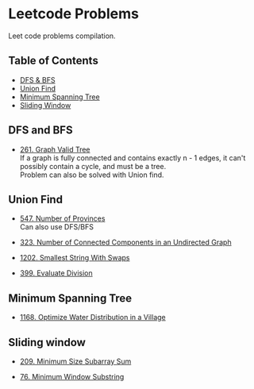 # Leetcode Problems
Leet code problems compilation.


## Table of Contents
- [DFS & BFS](#dfs-and-bfs)
- [Union Find](#union-find)
- [Minimum Spanning Tree](#minimum-spanning-tree)
- [Sliding Window](#sliding-window)


## DFS and BFS
- [261. Graph Valid Tree](https://leetcode.com/problems/graph-valid-tree/) \
If a graph is fully connected and contains exactly n - 1 edges, it can't possibly contain a cycle, and must be a tree. \
Problem can also be solved with Union find.


## Union Find
- [547. Number of Provinces](https://leetcode.com/problems/number-of-provinces/) \
Can also use DFS/BFS

- [323. Number of Connected Components in an Undirected Graph](https://leetcode.com/problems/number-of-connected-components-in-an-undirected-graph/) 

- [1202. Smallest String With Swaps](https://leetcode.com/problems/smallest-string-with-swaps/)

- [399. Evaluate Division](https://leetcode.com/problems/evaluate-division/)


## Minimum Spanning Tree

- [1168. Optimize Water Distribution in a Village](https://leetcode.com/problems/optimize-water-distribution-in-a-village/)


## Sliding window
- [209. Minimum Size Subarray Sum](https://leetcode.com/problems/minimum-size-subarray-sum/) 

- [76. Minimum Window Substring](https://leetcode.com/problems/minimum-window-substring/)